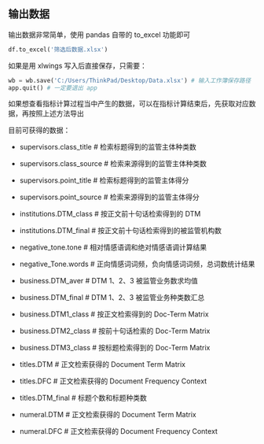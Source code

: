 
## 输出数据<!-- {docsify-ignore} -->


输出数据非常简单，使用 pandas 自带的 to_excel 功能即可

```python
df.to_excel('筛选后数据.xlsx')
```

如果是用 xlwings 写入后直接保存，只需要：

```python
wb = wb.save('C:/Users/ThinkPad/Desktop/Data.xlsx') # 输入工作簿保存路径
app.quit() # 一定要退出 app
```

如果想查看指标计算过程当中产生的数据，可以在指标计算结束后，先获取对应数据，再按照上述方法导出

目前可获得的数据：

- supervisors.class_title # 检索标题得到的监管主体种类数
- supervisors.class_source # 检索来源得到的监管主体种类数
- supervisors.point_title # 检索标题得到的监管主体得分
- supervisors.point_source # 检索来源得到的监管主体得分



- institutions.DTM_class  # 按正文前十句话检索得到的 DTM
- institutions.DTM_final # 按正文前十句话检索得到的被监管机构数



- negative_tone.tone # 相对情感语调和绝对情感语调计算结果
- negative_Tone.words # 正向情感词词频，负向情感词词频，总词数统计结果



- business.DTM_aver  # DTM 1、2、3 被监管业务数求均值
- business.DTM_final  # DTM 1、2、3 被监管业务种类数汇总
- business.DTM1_class  # 按正文检索得到的 Doc-Term Matrix
- business.DTM2_class  # 按前十句话检索的 Doc-Term Matrix
- business.DTM3_class  # 按标题检索得到的 Doc-Term Matrix



- titles.DTM  # 正文检索获得的 Document Term Matrix
- titles.DFC  # 正文检索获得的 Document Frequency Context
- titles.DTM_final  # 标题个数和标题种类数



- numeral.DTM  # 正文检索获得的 Document Term Matrix
- numeral.DFC  # 正文检索获得的 Document Frequency Context
 



